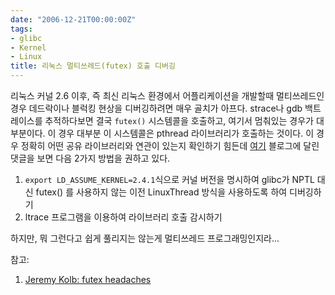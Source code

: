 ```yaml
---
date: "2006-12-21T00:00:00Z"
tags:
- glibc
- Kernel
- Linux
title: 리눅스 멀티쓰레드(futex) 호출 디버깅
---
```


리눅스 커널 2.6 이후, 즉 최신 리눅스 환경에서 어플리케이션을 개발할때 멀티쓰레드인 경우 데드락이나 블럭킹 현상을 디버깅하려면 매우 골치가 아프다. strace나 gdb 백트레이스를 추적하다보면 결국 `futex()` 시스템콜을 호출하고, 여기서 멈춰있는 경우가 대부분이다. 이 경우 대부분 이 시스템콜은 pthread 라이브러리가 호출하는 것이다. 이 경우 정확히 어떤 공유 라이브러리와 연관이 있는지 확인하기 힘든데 [여기](http://galathilion.livejournal.com/91051.html) 블로그에 달린 댓글을 보면 다음 2가지 방법을 권하고 있다.

1.  `export LD_ASSUME_KERNEL=2.4.1`식으로 커널 버전을 명시하여 glibc가 NPTL 대신 futex() 를 사용하지 않는 이전 LinuxThread 방식을 사용하도록 하여 디버깅하기
2.  ltrace 프로그램을 이용하여 라이브러리 호출 감시하기

하지만, 뭐 그런다고 쉽게 풀리지는 않는게 멀티쓰레드 프로그래밍인지라...

참고:

1.  [Jeremy Kolb: futex headaches](http://galathilion.livejournal.com/91051.html)

